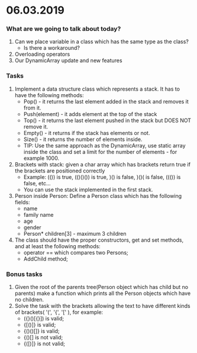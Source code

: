 # 06.03.2019

### What are we going to talk about today?
1. Can we place variable in a class which has the same type as the class?
    - Is there a workaround?
2. Overloading operators
3. Our DynamicArray update and new features

### Tasks
1. Implement a data structure class which represents a stack. It has to have the following methods:
    - Pop() - it returns the last element added in the stack and removes it from it.
    - Push(element) - it adds element at the top of the stack
    - Top() - it returns the last element pushed in the stack but DOES NOT remove it.
    - Empty() - it returns if the stack has elements or not.
    - Size() - it returns the number of elements inside.
    - TIP: Use the same approach as the DynamicArray, use static array inside the class and set a limit for the number of elements - for example 1000.
2. Brackets with stack: given a char array which has brackets return true if the brackets are positioned correctly
    - Example: (()) is true, (()()()) is true, )() is false, )()( is false, ((()) is false, etc...
    - You can use the stack implemented in the first stack.
3. Person inside Person: Define a Person class which has the following fields:
    - name
    - family name
    - age
    - gender
    - Person* children[3] - maximum 3 children
4. The class should have the proper constructors, get and set methods, and at least the following methods:
    - operator == which compares two Persons;
    - AddChild method;

### Bonus tasks 
1. Given the root of the parents tree(Person object which has child but no parents) make a function which prints all the Person objects which have no children.
2. Solve the task with the brackets allowing the text to have different kinds of brackets( '(', '{', '[' ), for example:
    - ({}()[{}]) is valid;
    - {[()]} is valid;
    - {()()[]} is valid;
    - {()[] is not valid;
    - {([)]} is not valid;